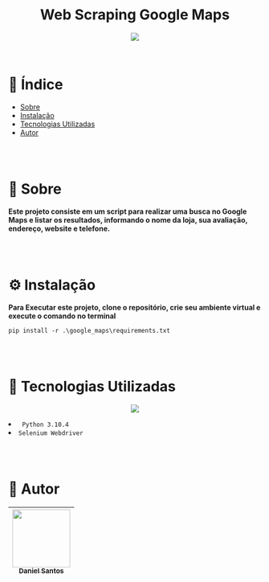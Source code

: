 <h1 align="center"> Web Scraping Google Maps </h1>

<p align="center">
<img loading="lazy" src="http://img.shields.io/static/v1?label=STATUS&message=EM%20DESENVOLVIMENTO&color=GREEN&style=for-the-badge"/>
</p>
<br>

📌 Índice
=================
<!--ts-->
   * [Sobre](#📄-sobre)
   * [Instalação](#⚙-instalação)
   * [Tecnologias Utilizadas](#🔨-tecnologias-utilizadas)
   * [Autor](#👤-autor)
<!--te-->

<br><br>

# 📄 Sobre
**Este projeto consiste em um script para realizar uma busca no Google Maps e listar os resultados, informando o nome da loja, sua avaliação, endereço, website e telefone.**


<br><br>

# ⚙ Instalação

**Para Executar este projeto, clone o repositório, crie seu ambiente virtual e execute o comando no terminal**
<br>
```
pip install -r .\google_maps\requirements.txt
```

<br><br>

# 🔨 Tecnologias Utilizadas
<p align="center">
  <a href="https://skillicons.dev">
    <img src="https://skillicons.dev/icons?i=python,selenium" />
  </a>
</p>
<li><code> Python 3.10.4</code></li>
<li><code>Selenium Webdriver</code></li>

<br><br>

# 	👤 Autor

| [<img loading="lazy" src="https://avatars.githubusercontent.com/u/146108950?s=400&u=26048eb890006652c89c331eac5276730e03cb3b&v=4" width=115><br><sub>Daniel Santos</sub>](https://github.com/DanielSantos-93)
| :---: |
